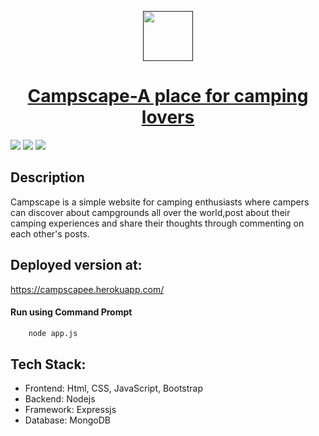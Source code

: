 <p align="center">
  <a href="" rel="noopener">
 <img width=80px src="https://i.pinimg.com/564x/62/aa/12/62aa12103cce6c8c5358fcdd69d9bd76.jpg"</a>
</p>
<h1 align = 'center'> Campscape-A place for camping lovers</h1>

[![](https://img.shields.io/badge/Made_with-Nodejs-green?style=for-the-badge&logo=node.js)](https://nodejs.org/en/)
[![](https://img.shields.io/badge/Deployed_on-Heroku-blue?style=for-the-badge&logo=heroku)](https://www.heroku.com/  "Heroku")
[![](https://img.shields.io/badge/Made_with-Mongodb-darkgreen?style=for-the-badge&logo=Mongodb)](https://www.mongodb.org/)


## Description ##

<p>
Campscape is a simple website for camping enthusiasts where campers can discover about campgrounds all over the world,post about their camping experiences and share their thoughts through commenting on each other's posts.
</p>

## Deployed version at: ##
https://campscapee.herokuapp.com/

#### Run using Command Prompt

```html
    node app.js
```

## Tech Stack:

* Frontend: Html, CSS, JavaScript, Bootstrap
* Backend: Nodejs
* Framework: Expressjs
* Database: MongoDB
